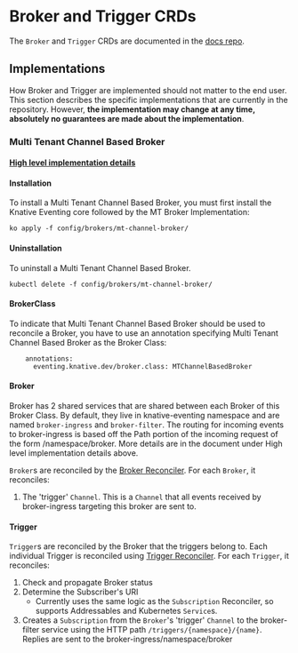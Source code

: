 # Broker and Trigger CRDs

The `Broker` and `Trigger` CRDs are documented in the
[docs repo](https://knative.dev/docs/eventing/).

## Implementations

How Broker and Trigger are implemented should not matter to the end user. This
section describes the specific implementations that are currently in the
repository. However, **the implementation may change at any time, absolutely no
guarantees are made about the implementation**.

### Multi Tenant Channel Based Broker

#### [High level implementation details](https://docs.google.com/document/d/1qYnmkRduWLUFQ3vEsaw7jU_mxS_nDHHkDkcGRf1_Fy4/edit)

#### Installation

To install a Multi Tenant Channel Based Broker, you must first install the
Knative Eventing core followed by the MT Broker Implementation:

```
ko apply -f config/brokers/mt-channel-broker/
```

#### Uninstallation

To uninstall a Multi Tenant Channel Based Broker.

```
kubectl delete -f config/brokers/mt-channel-broker/
```

#### BrokerClass

To indicate that Multi Tenant Channel Based Broker should be used to reconcile a
Broker, you have to use an annotation specifying Multi Tenant Channel Based
Broker as the Broker Class:

```
    annotations:
      eventing.knative.dev/broker.class: MTChannelBasedBroker
```

#### Broker

Broker has 2 shared services that are shared between each Broker of this Broker
Class. By default, they live in knative-eventing namespace and are named
`broker-ingress` and `broker-filter`. The routing for incoming events to
broker-ingress is based off the Path portion of the incoming request of the form
/namespace/broker. More details are in the document under High level
implementation details above.

`Broker`s are reconciled by the
[Broker Reconciler](../../pkg/reconciler/mtbroker/broker.go). For each `Broker`,
it reconciles:

1. The 'trigger' `Channel`. This is a `Channel` that all events received by
   broker-ingress targeting this broker are sent to.

#### Trigger

`Trigger`s are reconciled by the Broker that the triggers belong to. Each
individual Trigger is reconciled using
[Trigger Reconciler](../../pkg/reconciler/mtbroker/trigger/trigger.go). For each
`Trigger`, it reconciles:

1. Check and propagate Broker status
1. Determine the Subscriber's URI
   - Currently uses the same logic as the `Subscription` Reconciler, so supports
     Addressables and Kubernetes `Service`s.
1. Creates a `Subscription` from the `Broker`'s 'trigger' `Channel` to the
   broker-filter service using the HTTP path `/triggers/{namespace}/{name}`.
   Replies are sent to the broker-ingress/namespace/broker

